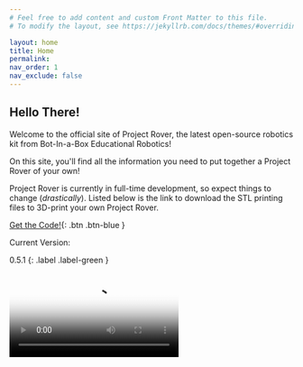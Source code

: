 ```yaml
---
# Feel free to add content and custom Front Matter to this file.
# To modify the layout, see https://jekyllrb.com/docs/themes/#overriding-theme-defaults

layout: home
title: Home
permalink: 
nav_order: 1
nav_exclude: false
---
```

## Hello There!

Welcome to the official site of Project Rover, the latest open-source robotics kit from Bot-In-a-Box Educational Robotics!

On this site, you'll find all the information you need to put together a Project Rover of your own!

Project Rover is currently in full-time development, so expect things to change (*drastically*). Listed below is the link to download the STL printing files to 3D-print your own Project Rover.

[Get the Code!](https://github.com/botinaboxer/project-rover){: .btn .btn-blue }


Current Version:

0.5.1
{: .label .label-green }

<video id="drifting" poster="#" controls>
  <source src="/assets/images/0.5.1/0.5.1-drift.mp4" type="video/mp4">
  <source src="#" type="video/webm">
  <!-- Captions are optional -->
  <track kind="captions" label="English captions" src="video-caption.vtt" srclang="en" default>
</video><script type="text/javascript">plyr.setup("#drifting");
</script>